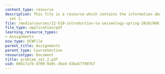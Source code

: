 ```yaml
---
content_type: resource
description: This file is a resource which contains the information about problem
  set 2.
file: /media/courses/12-510-introduction-to-seismology-spring-2010/06617a7bd7099a9c36a4d3ba577007b7_problem_set_2.pdf
file_type: application/pdf
learning_resource_types:
- Assignments
ocw_type: OCWFile
parent_title: Assignments
parent_type: CourseSection
resourcetype: Document
title: problem_set_2.pdf
uid: 06617a7b-d709-9a9c-36a4-d3ba577007b7
---
```

